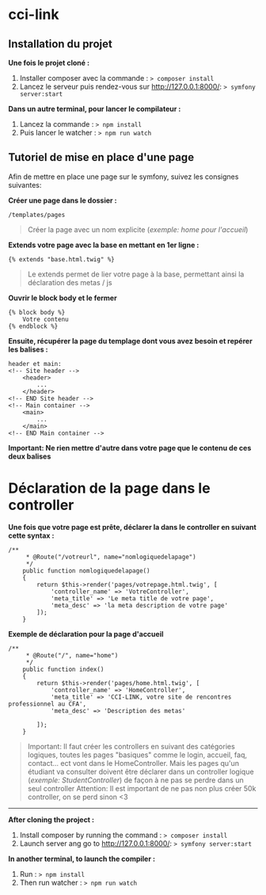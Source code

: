 # cci-link

## Installation du projet

**Une fois le projet cloné :**

1. Installer composer avec la commande : ```> composer install```
2. Lancez le serveur puis rendez-vous sur http://127.0.0.1:8000/: ```> symfony server:start```

**Dans un autre terminal, pour lancer le compilateur :**

1. Lancez la commande : ```> npm install```
2. Puis lancer le watcher : ```> npm run watch```

## Tutoriel de mise en place d'une page

Afin de mettre en place une page sur le symfony, suivez les consignes suivantes:

**Créer une page dans le dossier :**
```
/templates/pages
```
>Créer la page avec un nom explicite (*exemple: home pour l'accueil*)

**Extends votre page avec la base en mettant en 1er ligne :**
```
{% extends "base.html.twig" %}
```
>Le extends permet de lier votre page à la base, permettant ainsi la déclaration des metas / js

**Ouvrir le block body et le fermer**
```
{% block body %}
    Votre contenu
{% endblock %}
```

**Ensuite, récupérer la page du templage dont vous avez besoin et repérer les balises :**
```
header et main:
<!-- Site header -->
    <header>
        ...
    </header>
<!-- END Site header -->
<!-- Main container -->
    <main>
        ...
    </main>
<!-- END Main container -->
```
**Important: Ne rien mettre d'autre dans votre page que le contenu de ces deux balises**

# Déclaration de la page dans le controller

**Une fois que votre page est prête, déclarer la dans le controller en suivant cette syntax :**
```
/**
     * @Route("/votreurl", name="nomlogiquedelapage")
     */
    public function nomlogiquedelapage()
    {
        return $this->render('pages/votrepage.html.twig', [
            'controller_name' => 'VotreController',
            'meta_title' => 'Le meta title de votre page',
            'meta_desc' => 'la meta description de votre page'
        ]);
    }
```
**Exemple de déclaration pour la page d'accueil**
```
/**
     * @Route("/", name="home")
     */
    public function index()
    {
        return $this->render('pages/home.html.twig', [
            'controller_name' => 'HomeController',
            'meta_title' => 'CCI-LINK, votre site de rencontres professionnel au CFA',
            'meta_desc' => 'Description des metas'

        ]);
    }
```
>Important: Il faut créer les controllers en suivant des catégories logiques, toutes les pages "basiques" comme le login, accueil, faq, contact... ect vont dans le HomeController. Mais les pages qu'un étudiant va consulter doivent être déclarer dans un controller logique (*exemple: StudentController*) de façon à ne pas se perdre dans un seul controller
>Attention: Il est important de ne pas non plus créer 50k controller, on se perd sinon <3

***

**After cloning the project :**

1. Install composer by running the command : ```> composer install```
2. Launch server ang go to http://127.0.0.1:8000/: ```> symfony server:start```

**In another terminal, to launch the compiler :**

1. Run : ```> npm install```
2. Then run watcher : ```> npm run watch```


